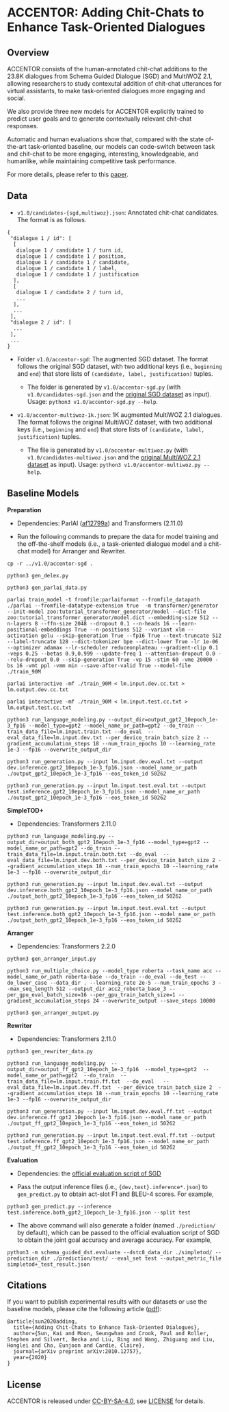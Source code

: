 # ACCENTOR: Adding Chit-Chats to Enhance Task-Oriented Dialogues

## Overview

ACCENTOR consists of the human-annotated chit-chat additions to the 23.8K dialogues from Schema Guided Dialogue (SGD) and MultiWOZ 2.1, allowing researchers to study contexutal addition of chit-chat utterances for virtual assistants, to make task-oriented dialogues more engaging and social. 

We also provide three new models for ACCENTOR explicitly trained to predict user goals and to generate contextually relevant chit-chat responses.

Automatic and human evaluations show that, compared with the state of-the-art task-oriented baseline, our models can code-switch between task and chit-chat to be more engaging, interesting, knowledgeable, and humanlike, while maintaining competitive task performance.

For more details, please refer to this [paper][accentor_arxiv].

## Data

* ```v1.0/candidates-{sgd,multiwoz}.json```: Annotated chit-chat candidates. The format is as follows.

```
{
 "dialogue 1 / id": [
  [
   dialogue 1 / candidate 1 / turn id,
   dialogue 1 / candidate 1 / position,
   dialogue 1 / candidate 1 / candidate,
   dialogue 1 / candidate 1 / label,
   dialogue 1 / candidate 1 / justification
  ],
  [
   dialogue 1 / candidate 2 / turn id,
   ...
  ],
  ...
 ],
 "dialogue 2 / id": [
  ...
 ],
 ...
}
```

* Folder ```v1.0/accentor-sgd```: The augmented SGD dataset. The format follows the original SGD dataset, with two additional keys (i.e., ```beginning``` and ```end```) that store lists of ```(candidate, label, justification)``` tuples.
  * The folder is generated by ```v1.0/accentor-sgd.py``` (with ```v1.0/candidates-sgd.json``` and the [original SGD dataset](https://github.com/google-research-datasets/dstc8-schema-guided-dialogue) as input). Usage: ```python3 v1.0/accentor-sgd.py --help```.

* ```v1.0/accentor-multiwoz-1k.json```: 1K augmented MultiWOZ 2.1 dialogues. The format follows the original MultiWOZ dataset, with two additional keys (i.e., ```beginning``` and ```end```) that store lists of ```(candidate, label, justification)``` tuples.
  * The file is generated by ```v1.0/accentor-multiwoz.py``` (with ```v1.0/candidates-multiwoz.json``` and the [original MultiWOZ 2.1 dataset](https://github.com/budzianowski/multiwoz) as input). Usage: ```python3 v1.0/accentor-multiwoz.py --help```.

## Baseline Models

**Preparation** 

* Dependencies: ParlAI ([af12799a](https://github.com/facebookresearch/ParlAI/commit/af12799a4c2b5706a2b26b2d2bd169579fcd9ce8)) and Transformers (2.11.0)

* Run the following commands to prepare the data for model training and the off-the-shelf models (i.e., a task-oriented dialogue model and a chit-chat model) for Arranger and Rewriter.

```
cp -r ../v1.0/accentor-sgd .

python3 gen_delex.py

python3 gen_parlai_data.py

parlai train_model -t fromfile:parlaiformat --fromfile_datapath ./parlai --fromfile-datatype-extension true  -m transformer/generator --init-model zoo:tutorial_transformer_generator/model --dict-file zoo:tutorial_transformer_generator/model.dict --embedding-size 512 --n-layers 8 --ffn-size 2048 --dropout 0.1 --n-heads 16 --learn-positional-embeddings True --n-positions 512 --variant xlm --activation gelu --skip-generation True --fp16 True --text-truncate 512 --label-truncate 128 --dict-tokenizer bpe --dict-lower True -lr 1e-06 --optimizer adamax --lr-scheduler reduceonplateau --gradient-clip 0.1 -veps 0.25 --betas 0.9,0.999 --update-freq 1 --attention-dropout 0.0 --relu-dropout 0.0 --skip-generation True -vp 15 -stim 60 -vme 20000 -bs 16 -vmt ppl -vmm min --save-after-valid True --model-file ./train_90M

parlai interactive -mf ./train_90M < lm.input.dev.cc.txt > lm.output.dev.cc.txt

parlai interactive -mf ./train_90M < lm.input.test.cc.txt > lm.output.test.cc.txt

python3 run_language_modeling.py --output_dir=output_gpt2_10epoch_1e-3_fp16 --model_type=gpt2 --model_name_or_path=gpt2 --do_train --train_data_file=lm.input.train.txt --do_eval  --eval_data_file=lm.input.dev.txt --per_device_train_batch_size 2 --gradient_accumulation_steps 18 --num_train_epochs 10 --learning_rate 1e-3 --fp16 --overwrite_output_dir

python3 run_generation.py --input lm.input.dev.eval.txt --output dev.inference.gpt2_10epoch_1e-3_fp16.json --model_name_or_path ./output_gpt2_10epoch_1e-3_fp16 --eos_token_id 50262

python3 run_generation.py --input lm.input.test.eval.txt --output test.inference.gpt2_10epoch_1e-3_fp16.json --model_name_or_path ./output_gpt2_10epoch_1e-3_fp16 --eos_token_id 50262

```

**SimpleTOD+**

* Dependencies: Transformers 2.11.0

```
python3 run_language_modeling.py --output_dir=output_both_gpt2_10epoch_1e-3_fp16 --model_type=gpt2 --model_name_or_path=gpt2 --do_train --train_data_file=lm.input.train.both.txt --do_eval  --eval_data_file=lm.input.dev.both.txt --per_device_train_batch_size 2 --gradient_accumulation_steps 18 --num_train_epochs 10 --learning_rate 1e-3 --fp16 --overwrite_output_dir

python3 run_generation.py --input lm.input.dev.eval.txt --output dev.inference.both_gpt2_10epoch_1e-3_fp16.json --model_name_or_path ./output_both_gpt2_10epoch_1e-3_fp16 --eos_token_id 50262

python3 run_generation.py --input lm.input.test.eval.txt --output test.inference.both_gpt2_10epoch_1e-3_fp16.json --model_name_or_path ./output_both_gpt2_10epoch_1e-3_fp16 --eos_token_id 50262

```

**Arranger**

* Dependencies: Transformers 2.2.0

```
python3 gen_arranger_input.py

python3 run_multiple_choice.py --model_type roberta --task_name acc --model_name_or_path roberta-base --do_train --do_eval --do_test --do_lower_case --data_dir . --learning_rate 2e-5 --num_train_epochs 3 --max_seq_length 512 --output_dir acc2_roberta_base_3 --per_gpu_eval_batch_size=16 --per_gpu_train_batch_size=1 --gradient_accumulation_steps 24 --overwrite_output --save_steps 10000

python3 gen_arranger_output.py
```

**Rewriter**

* Dependencies: Transformers 2.11.0

```
python3 gen_rewriter_data.py

python3 run_language_modeling.py  --output_dir=output_ff_gpt2_10epoch_1e-3_fp16  --model_type=gpt2  --model_name_or_path=gpt2  --do_train  --train_data_file=lm.input.train.ff.txt  --do_eval   --eval_data_file=lm.input.dev.ff.txt  --per_device_train_batch_size 2  --gradient_accumulation_steps 18 --num_train_epochs 10 --learning_rate 1e-3 --fp16 --overwrite_output_dir

python3 run_generation.py --input lm.input.dev.eval.ff.txt --output dev.inference.ff_gpt2_10epoch_1e-3_fp16.json --model_name_or_path ./output_ff_gpt2_10epoch_1e-3_fp16 --eos_token_id 50262

python3 run_generation.py --input lm.input.test.eval.ff.txt --output test.inference.ff_gpt2_10epoch_1e-3_fp16.json --model_name_or_path ./output_ff_gpt2_10epoch_1e-3_fp16 --eos_token_id 50262

```

**Evaluation**

* Dependencies: the [official evaluation script of SGD](https://github.com/google-research/google-research/tree/master/schema_guided_dst)

* Pass the output inference files (i.e., ```{dev,test}.inference*.json```) to ```gen_predict.py``` to obtain act-slot F1 and BLEU-4 scores. For example,
```
python3 gen_predict.py --inference test.inference.both_gpt2_10epoch_1e-3_fp16.json --split test
```

* The above command will also generate a folder (named ```./prediction/``` by default), which can be passed to the official evaluation script of SGD to obtain the joint goal accuracy and average accuracy. For example,
```
python3 -m schema_guided_dst.evaluate --dstc8_data_dir ./simpletod/ --prediction_dir ./prediction/test/ --eval_set test --output_metric_file simpletod+_test_result.json
``` 


## Citations

If you want to publish experimental results with our datasets or use the baseline models, please cite the following article ([pdf][accentor_arxiv]):
```
@article{sun2020adding,
  title={Adding Chit-Chats to Enhance Task-Oriented Dialogues},
  author={Sun, Kai and Moon, Seungwhan and Crook, Paul and Roller, Stephen and Silvert, Becka and Liu, Bing and Wang, Zhiguang and Liu, Honglei and Cho, Eunjoon and Cardie, Claire},
  journal={arXiv preprint arXiv:2010.12757},
  year={2020}
}
```

## License

ACCENTOR is released under [CC-BY-SA-4.0](https://creativecommons.org/licenses/by-sa/4.0/legalcode), see [LICENSE](LICENSE) for details.

[accentor_arxiv]:https://arxiv.org/abs/2010.12757


